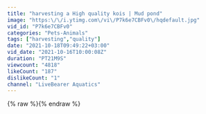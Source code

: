 ```yaml
---
title: "harvesting a High quality kois | Mud pond"
image: "https:\/\/i.ytimg.com\/vi\/P7k6e7CBFv0\/hqdefault.jpg"
vid_id: "P7k6e7CBFv0"
categories: "Pets-Animals"
tags: ["harvesting","quality"]
date: "2021-10-18T09:49:22+03:00"
vid_date: "2021-10-16T10:00:08Z"
duration: "PT21M9S"
viewcount: "4818"
likeCount: "187"
dislikeCount: "1"
channel: "LiveBearer Aquatics"
---
```

{% raw %}{% endraw %}
